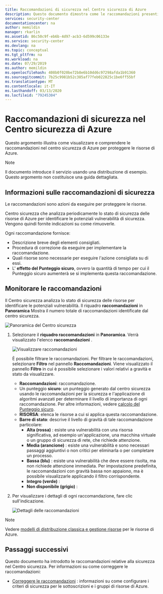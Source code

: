 ```yaml
---
title: Raccomandazioni di sicurezza nel Centro sicurezza di Azure
description: Questo documento dimostra come le raccomandazioni presenti nel Centro sicurezza di Azure facilitino la protezione delle risorse di Azure e garantiscano la conformità ai criteri di sicurezza.
services: security-center
documentationcenter: na
author: memildin
manager: rkarlin
ms.assetid: 86c50c9f-eb6b-4d97-acb3-6d599c06133e
ms.service: security-center
ms.devlang: na
ms.topic: conceptual
ms.tgt_pltfrm: na
ms.workload: na
ms.date: 07/29/2019
ms.author: memildin
ms.openlocfilehash: 408b0f020be72b8e6b10dd6c97298afda1b91360
ms.sourcegitcommit: 7b25c9981b52c385af77feb022825c1be6ff55bf
ms.translationtype: MT
ms.contentlocale: it-IT
ms.lasthandoff: 03/13/2020
ms.locfileid: "79245304"
---
```

# <a name="security-recommendations-in-azure-security-center"></a>Raccomandazioni di sicurezza nel Centro sicurezza di Azure 
Questo argomento illustra come visualizzare e comprendere le raccomandazioni nel centro sicurezza di Azure per proteggere le risorse di Azure.

> [!NOTE]
> Il documento introduce il servizio usando una distribuzione di esempio.  Questo argomento non costituisce una guida dettagliata.
>

## <a name="what-are-security-recommendations"></a>Informazioni sulle raccomandazioni di sicurezza

Le raccomandazioni sono azioni da eseguire per proteggere le risorse.

Centro sicurezza che analizza periodicamente lo stato di sicurezza delle risorse di Azure per identificare le potenziali vulnerabilità di sicurezza. Vengono quindi fornite indicazioni su come rimuoverle.

Ogni raccomandazione fornisce:

- Descrizione breve degli elementi consigliati.
- Procedura di correzione da eseguire per implementare la raccomandazione. <!-- In some cases, Quick Fix remediation is available. -->
- Quali risorse sono necessarie per eseguire l'azione consigliata su di essi.
- L' **effetto del Punteggio sicuro**, ovvero la quantità di tempo per cui il Punteggio sicuro aumenterà se si implementa questa raccomandazione.

## Monitorare le raccomandazioni<a name="monitor-recommendations"></a>

Il Centro sicurezza analizza lo stato di sicurezza delle risorse per identificare le potenziali vulnerabilità. Il riquadro **raccomandazioni** in **Panoramica** Mostra il numero totale di raccomandazioni identificate dal centro sicurezza.

![Panoramica del Centro sicurezza](./media/security-center-recommendations/asc-overview.png)

1. Selezionare il **riquadro raccomandazioni** in **Panoramica**. Verrà visualizzato l'elenco **raccomandazioni** .

      ![Visualizzare raccomandazioni](./media/security-center-recommendations/view-recommendations.png)

    È possibile filtrare le raccomandazioni. Per filtrare le raccomandazioni, selezionare **Filtro** nel pannello **Raccomandazioni**. Viene visualizzato il pannello **Filtro** in cui è possibile selezionare i valori relativi a gravità e stato da visualizzare.

   * **Raccomandazioni**: raccomandazione.
   * Un punteggio **sicuro**: un punteggio generato dal centro sicurezza usando le raccomandazioni per la sicurezza e l'applicazione di algoritmi avanzati per determinare il livello di importanza di ogni raccomandazione. Per altre informazioni, vedere [calcolo del Punteggio sicuro](security-center-secure-score.md#secure-score-calculation).
   * **RISORSA**: elenca le risorse a cui si applica questa raccomandazione.
   * **Barre di stato**: descrive il livello di gravità di tale raccomandazione particolare:
       * **Alta (rossa)** : esiste una vulnerabilità con una risorsa significativa, ad esempio un'applicazione, una macchina virtuale o un gruppo di sicurezza di rete, che richiede attenzione.
       * **Media (arancione)** : esiste una vulnerabilità e sono necessari passaggi aggiuntivi o non critici per eliminarla o per completare un processo.
       * **Bassa (blu)** : esiste una vulnerabilità che deve essere risolta, ma non richiede attenzione immediata. Per impostazione predefinita, le raccomandazioni con gravità bassa non appaiono, ma è possibile visualizzarle applicando il filtro corrispondente. 
       * **Integro (verde)** :
       * **Non disponibile (grigio)** :

1. Per visualizzare i dettagli di ogni raccomandazione, fare clic sull'indicazione.

    ![Dettagli delle raccomandazioni](./media/security-center-recommendations/recommendation-details.png)

>[!NOTE] 
> Vedere [modelli di distribuzione classica e gestione risorse](../azure-classic-rm.md) per le risorse di Azure.
 
## <a name="next-steps"></a>Passaggi successivi

Questo documento ha introdotto le raccomandazioni relative alla sicurezza nel Centro sicurezza. Per informazioni su come correggere le raccomandazioni:

* [Correggere le raccomandazioni](security-center-remediate-recommendations.md) : informazioni su come configurare i criteri di sicurezza per le sottoscrizioni e i gruppi di risorse di Azure.
